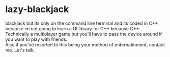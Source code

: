 # lazy-blackjack
blackjack but its only on the command line terminal and its coded in C++ because im not going to learn a UI library for C++ because C++. <br />
Technically a multiplayer game but you'll have to pass the device around if you want to play with friends. <br />
Also if you've resorted to this being your method of enternatinment, contact me. Let's talk. 
